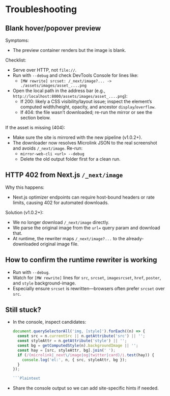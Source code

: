 # Troubleshooting

## Blank hover/popover preview

Symptoms:

- The preview container renders but the image is blank.

Checklist:

- Serve over HTTP, not `file://`.
- Run with `--debug` and check DevTools Console for lines like:
  - `[MW rewrite] srcset: /_next/image?... -> ./assets/images/asset_....png`
- Open the local path in the address bar (e.g., `http://localhost:8000/assets/images/asset_....png`):
  - If 200: likely a CSS visibility/layout issue; inspect the element’s computed width/height, opacity, and ancestor `display`/`overflow`.
  - If 404: the file wasn’t downloaded; re-run the mirror or see the section below.

If the asset is missing (404):

- Make sure the site is mirrored with the new pipeline (v1.0.2+).
- The downloader now resolves Microlink JSON to the real screenshot and avoids `/_next/image`. Re-run:
  - `mirror-web-cli <url> --debug`
  - Delete the old output folder first for a clean run.

## HTTP 402 from Next.js `/_next/image`

Why this happens:

- Next.js optimizer endpoints can require host-bound headers or rate limits, causing 402 for automated downloads.

Solution (v1.0.2+):

- We no longer download `/_next/image` directly.
- We parse the original image from the `url=` query param and download that.
- At runtime, the rewriter maps `/_next/image?...` to the already-downloaded original image file.

## How to confirm the runtime rewriter is working

- Run with `--debug`.
- Watch for `[MW rewrite]` lines for `src`, `srcset`, `imagesrcset`, `href`, `poster`, and `style` background-image.
- Especially ensure `srcset` is rewritten—browsers often prefer `srcset` over `src`.

## Still stuck?

- In the console, inspect candidates:

  ````js
  document.querySelectorAll('img, [style]').forEach((n) => {
    const src = n.currentSrc || n.getAttribute('src') || '';
    const styleAttr = n.getAttribute('style') || '';
    const bg = getComputedStyle(n).backgroundImage || '';
    const hay = [src, styleAttr, bg].join(' ');
    if (/(microlink|_next\/image|og|twitter|card)/i.test(hay)) {
      console.log('el:', n, { src, styleAttr, bg });
    }
  });

  ```Plaintext
  ````

- Share the console output so we can add site-specific hints if needed.
